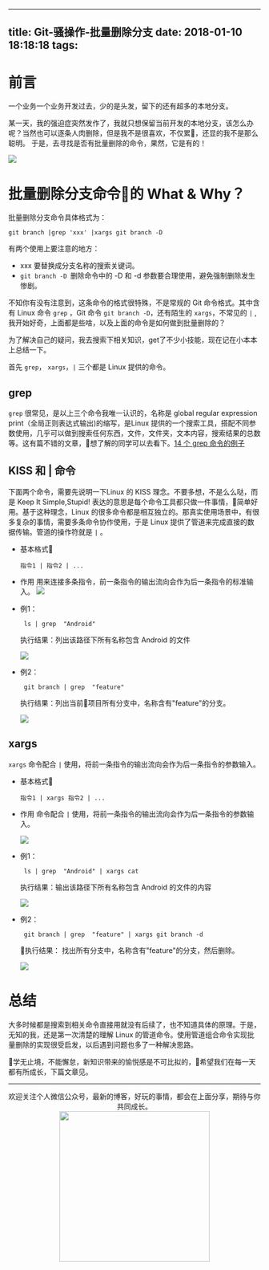 
---
title: Git-骚操作-批量删除分支
date: 2018-01-10 18:18:18
tags:
---



# 前言

一个业务一个业务开发过去，少的是头发，留下的还有超多的本地分支。


某一天，我的强迫症突然发作了，我就只想保留当前开发的本地分支，该怎么办呢？当然也可以逐条人肉删除，但是我不是很喜欢，不仅累，还显的我不是那么聪明。
于是，去寻找是否有批量删除的命令，果然，它是有的！

![](https://raw.githubusercontent.com/DRPrincess/BlogImages/master/qiniu3a89e89b155c76c2aa5fefc84bf72bc0.png)

# 批量删除分支命令的 What & Why？

批量删除分支命令具体格式为：

```
git branch |grep 'xxx' |xargs git branch -D

```

有两个使用上要注意的地方：
-  xxx 要替换成分支名称的搜索关键词。
- `git branch -D `删除命令中的 -D 和 -d 参数要合理使用，避免强制删除发生惨剧。

不知你有没有注意到，这条命令的格式很特殊，不是常规的 Git 命令格式。其中含有 Linux 命令 `grep` ，Git 命令 `git branch -D`，还有陌生的 `xargs`，不常见的 `|` ,我开始好奇，上面都是些啥，以及上面的命令是如何做到批量删除的？


为了解决自己的疑问，我去搜索下相关知识，get了不少小技能，现在记在小本本上总结一下。

首先 `grep`， `xargs`，`|` 三个都是 Linux 提供的命令。


## grep

`grep` 很常见，是以上三个命令我唯一认识的，名称是 global regular expression print（全局正则表达式输出)的缩写，是Linux 提供的一个搜索工具，搭配不同参数使用，几乎可以做到搜索任何东西，文件，文件夹，文本内容，搜索结果的总数等。这有篇不错的文章，想了解的同学可以去看下。[14 个 grep 命令的例子](https://linux.cn/article-5453-1.html)


## KISS 和 | 命令

下面两个命令，需要先说明一下Linux 的 KISS 理念。不要多想，不是么么哒，而是 Keep It Simple,Stupid! 表达的意思是每个命令工具都只做一件事情，简单好用。基于这种理念，Linux 的很多命令都是相互独立的。那真实使用场景中，有很多复杂的事情，需要多条命令协作使用，于是 Linux 提供了管道来完成直接的数据传输。管道的操作符就是 `|` 。

- 基本格式
    ```
    指令1 | 指令2 | ...
    ```

- 作用
    用来连接多条指令，前一条指令的输出流向会作为后一条指令的标准输入。
    ![](https://raw.githubusercontent.com/DRPrincess/BlogImages/master/qiniu4474395d01f283e49560a41805ca1d3e.png)

- 例1：


    ```
     ls | grep  "Android"

    ```

    执行结果：列出该路径下所有名称包含 Android 的文件

    ![](https://raw.githubusercontent.com/DRPrincess/BlogImages/master/qiniub68142785f8d8eb5fefa6faf665a1e8f.png)


- 例2：

    ```
     git branch | grep  "feature"

    ```

    执行结果：列出当前项目所有分支中，名称含有"feature"的分支。

    ![](https://raw.githubusercontent.com/DRPrincess/BlogImages/master/qiniua52278ed8e724454ba8f2b993e5de176.png)

## xargs

`xargs` 命令配合 `|` 使用，将前一条指令的输出流向会作为后一条指令的参数输入。
- 基本格式
    ```
    指令1 | xargs 指令2 | ...
    ```

- 作用
    命令配合 `|` 使用，将前一条指令的输出流向会作为后一条指令的参数输入。


    ![](https://raw.githubusercontent.com/DRPrincess/BlogImages/master/qiniuda7a758287c697b6c3f0d2a889e6467b.png)


- 例1：

    ```
     ls | grep  "Android" | xargs cat

    ```
    执行结果：输出该路径下所有名称包含 Android 的文件的内容

    ![](https://raw.githubusercontent.com/DRPrincess/BlogImages/master/qiniu249585820abf8f3e747cc81a45558f43.png)

- 例2：

    ```
     git branch | grep  "feature" | xargs git branch -d

    ```
    执行结果： 找出所有分支中，名称含有"feature"的分支，然后删除。

    ![](https://raw.githubusercontent.com/DRPrincess/BlogImages/master/qiniu7eb38a2aaac5727d43e47a558b66864f.png)

# 总结

大多时候都是搜索到相关命令直接用就没有后续了，也不知道具体的原理。于是，无知的我，还是第一次清楚的理解 Linux 的管道命令。使用管道组合命令实现批量删除的实现很受启发，以后遇到问题也多了一种解决思路。

学无止境，不能懈怠，新知识带来的愉悦感是不可比拟的，希望我们在每一天都有所成长，下篇文章见。

---


<div align=center>
欢迎关注个人微信公众号，最新的博客，好玩的事情，都会在上面分享，期待与你共同成长。
<div align=center>
<img src="https://raw.githubusercontent.com/DRPrincess/BlogImages/master/qiniuqrcode_300.png" width = "300" height = "300" />
